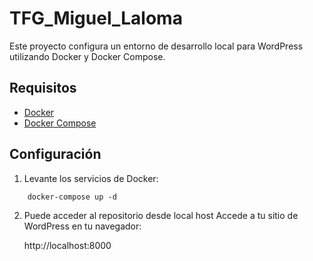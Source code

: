 # TFG_Miguel_Laloma

Este proyecto configura un entorno de desarrollo local para WordPress utilizando Docker y Docker Compose.

## Requisitos

- [Docker](https://www.docker.com/get-started)
- [Docker Compose](https://docs.docker.com/compose/install/)

## Configuración

1. Levante los servicios de Docker:

```
    docker-compose up -d
```

2. Puede acceder al repositorio desde local host Accede a tu sitio de WordPress en tu navegador:
    
    http://localhost:8000
